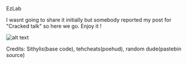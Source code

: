 EzLab

I wasnt going to share it initially but somebody reported my post for "Cracked talk" so here we go. Enjoy it !

![alt text](https://lh3.googleusercontent.com/-SzbLeD2LM-Q/Wp7OHnmYTzI/AAAAAAAAUyo/2Iu81cbwQX8WxYS7izNt-CXq6f1gBtbpwCHMYCw/s0/ePKT_2018-03-05_02-30-36.jpg "display")

Credits: Sithylis(base code), tehcheats(poehud), random dude(pastebin source)